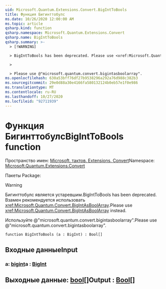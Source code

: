 ```yaml
---
uid: Microsoft.Quantum.Extensions.Convert.BigIntToBools
title: Функция Бигинттобулс
ms.date: 10/26/2020 12:00:00 AM
ms.topic: article
qsharp.kind: function
qsharp.namespace: Microsoft.Quantum.Extensions.Convert
qsharp.name: BigIntToBools
qsharp.summary: >-
  > [!WARNING]

  > BigIntToBools has been deprecated. Please use <xref:Microsoft.Quantum.Convert.BigIntAsBoolArray> instead.

  >

  > Please use @"microsoft.quantum.convert.bigintasboolarray".
ms.openlocfilehash: 630a53bff76df27b9538296a292a76d988c382b3
ms.sourcegitcommit: 29e0d88a30e4166fa580132124b0eb57e1f0e986
ms.translationtype: MT
ms.contentlocale: ru-RU
ms.lasthandoff: 10/27/2020
ms.locfileid: "92711939"
---
```

# <a name="biginttobools-function"></a><span data-ttu-id="10ee8-102">Функция Бигинттобулс</span><span class="sxs-lookup"><span data-stu-id="10ee8-102">BigIntToBools function</span></span>

<span data-ttu-id="10ee8-103">Пространство имен: [Microsoft. тактов. Extensions. Convert](xref:Microsoft.Quantum.Extensions.Convert)</span><span class="sxs-lookup"><span data-stu-id="10ee8-103">Namespace: [Microsoft.Quantum.Extensions.Convert](xref:Microsoft.Quantum.Extensions.Convert)</span></span>

<span data-ttu-id="10ee8-104">Пакеты [](https://nuget.org/packages/)</span><span class="sxs-lookup"><span data-stu-id="10ee8-104">Package: [](https://nuget.org/packages/)</span></span>


> [!WARNING]
> <span data-ttu-id="10ee8-105">Бигинттобулс является устаревшим.</span><span class="sxs-lookup"><span data-stu-id="10ee8-105">BigIntToBools has been deprecated.</span></span> <span data-ttu-id="10ee8-106">Взамен рекомендуется использовать <xref:Microsoft.Quantum.Convert.BigIntAsBoolArray>.</span><span class="sxs-lookup"><span data-stu-id="10ee8-106">Please use <xref:Microsoft.Quantum.Convert.BigIntAsBoolArray> instead.</span></span>
>
> <span data-ttu-id="10ee8-107">Используйте @"microsoft.quantum.convert.bigintasboolarray".</span><span class="sxs-lookup"><span data-stu-id="10ee8-107">Please use @"microsoft.quantum.convert.bigintasboolarray".</span></span>



```qsharp
function BigIntToBools (a : BigInt) : Bool[]
```


## <a name="input"></a><span data-ttu-id="10ee8-108">Входные данные</span><span class="sxs-lookup"><span data-stu-id="10ee8-108">Input</span></span>

### <a name="a--bigint"></a><span data-ttu-id="10ee8-109">a: [bigint](xref:microsoft.quantum.lang-ref.bigint)</span><span class="sxs-lookup"><span data-stu-id="10ee8-109">a : [BigInt](xref:microsoft.quantum.lang-ref.bigint)</span></span>





## <a name="output--bool"></a><span data-ttu-id="10ee8-110">Выходные данные: [bool](xref:microsoft.quantum.lang-ref.bool)[]</span><span class="sxs-lookup"><span data-stu-id="10ee8-110">Output : [Bool](xref:microsoft.quantum.lang-ref.bool)[]</span></span>

